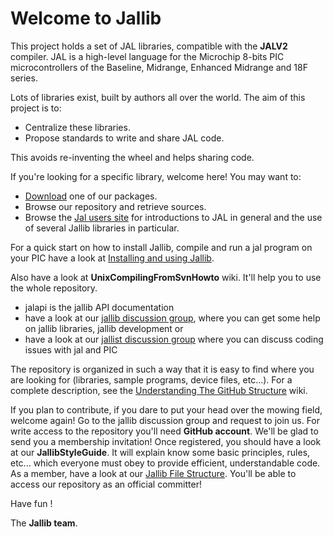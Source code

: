 # Welcome to **Jallib** 

This project holds a set of JAL libraries, compatible with the **JALV2** compiler. 
JAL is a high-level language for the Microchip 8-bits PIC microcontrollers of the
Baseline, Midrange, Enhanced Midrange and 18F series.

Lots of libraries exist, built by authors all over the world. The aim of this project is to:
 * Centralize these libraries.
 * Propose standards to write and share JAL code.

This avoids re-inventing the wheel and helps sharing code.

If you're looking for a specific library, welcome here! You may want to:
 * [Download](http://www.justanotherlanguage.org/downloads) one of our packages.
 * Browse our repository and retrieve sources. 
 * Browse the [Jal users site](http://www.justanotherlanguage.org) for introductions to JAL
in general and the use of several Jallib libraries in particular.

For a quick start on how to install Jallib, compile and run a jal program on your PIC have a look at [Installing and using Jallib](https://github.com/jallib/jallib/wiki/Installing-and-using-Jallib).

Also have a look at **UnixCompilingFromSvnHowto** wiki. It'll help you to use the whole repository.
 * jalapi is the jallib API documentation
 * have a look at our [jallib discussion group](https://groups.google.com/forum/#!forum/jallib),
where you can get some help on jallib libraries, jallib development or
* have a look at our [jallist discussion group](https://groups.google.com/forum/#!forum/jallist) where you can discuss coding issues with jal and PIC

The repository is organized in such a way that it is easy to find where you are looking for
(libraries, sample programs, device files, etc...). 
For a complete description, see the [Understanding The GitHub Structure](https://github.com/jallib/jallib/wiki/Understanding-The-GitHub-Structure) wiki.

If you plan to contribute, if you dare to put your head over the mowing field, welcome again! 
Go to the jallib discussion group and request to join us. 
For write access to the repository you'll need **GitHub account**. 
We'll be glad to send you a membership invitation! 
Once registered, you should have a look at our **JallibStyleGuide**. 
It will explain know some basic principles, rules, etc... 
which everyone must obey to provide efficient, understandable code. 
As a member, have a look at our [Jallib File Structure](https://github.com/jallib/jallib/wiki/Jallib-File-Structure). 
You'll be able to access our repository as an official committer!

Have fun !

The **Jallib team**. 
